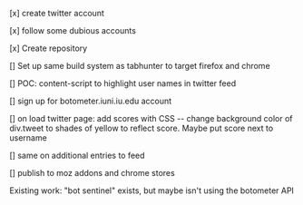 [x] create twitter account

[x] follow some dubious accounts

[x] Create repository

[] Set up same build system as tabhunter to target firefox and chrome

[] POC: content-script to highlight user names in twitter feed

[] sign up for botometer.iuni.iu.edu account

[] on load twitter page: add scores with CSS -- change background color of
div.tweet to shades of yellow to reflect score.  Maybe put score next to username

[] same on additional entries to feed

[] publish to moz addons and chrome stores

Existing work: "bot sentinel" exists, but maybe isn't using the botometer API
